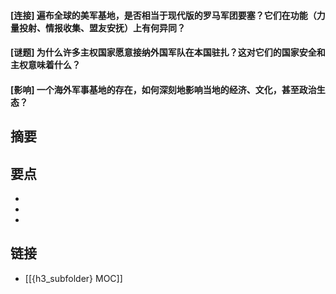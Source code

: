 #### [连接] 遍布全球的美军基地，是否相当于现代版的罗马军团要塞？它们在功能（力量投射、情报收集、盟友安抚）上有何异同？


#### [谜题] 为什么许多主权国家愿意接纳外国军队在本国驻扎？这对它们的国家安全和主权意味着什么？


#### [影响] 一个海外军事基地的存在，如何深刻地影响当地的经济、文化，甚至政治生态？


## 摘要


## 要点

- 
- 
- 

## 链接

- [[{h3_subfolder} MOC]]

